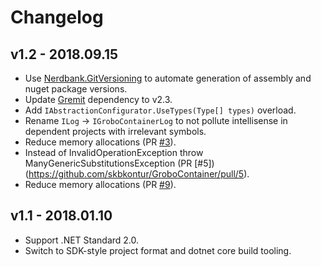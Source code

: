 # Changelog

## v1.2 - 2018.09.15
- Use [Nerdbank.GitVersioning](https://github.com/AArnott/Nerdbank.GitVersioning) to automate generation of assembly 
  and nuget package versions.
- Update [Gremit](https://github.com/skbkontur/gremit) dependency to v2.3.
- Add `IAbstractionConfigurator.UseTypes(Type[] types)` overload.
- Rename `ILog` -> `IGroboContainerLog` to not pollute intellisense in dependent projects with irrelevant symbols.
- Reduce memory allocations (PR [#3](https://github.com/skbkontur/GroboContainer/pull/3)).
- Instead of InvalidOperationException throw ManyGenericSubstitutionsException (PR [#5])(https://github.com/skbkontur/GroboContainer/pull/5).
- Reduce memory allocations (PR [#9](https://github.com/skbkontur/GroboContainer/pull/9)).

## v1.1 - 2018.01.10
- Support .NET Standard 2.0.
- Switch to SDK-style project format and dotnet core build tooling.
